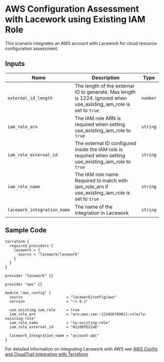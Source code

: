 # AWS Configuration Assessment with Lacework using Existing IAM Role

This scenario integrates an AWS account with Lacework for cloud resource configuration assessment.

## Inputs

| Name                        | Description                                                                                                        | Type     |
| --------------------------- | ------------------------------------------------------------------------------------------------------------------ | -------- |
| `external_id_length`        | The length of the external ID to generate. Max length is 1224. Ignored when use_existing_iam_role is set to `true` | `number` |
| `iam_role_arn`              | The IAM role ARN is required when setting use_existing_iam_role to `true`                                          | `string` |
| `iam_role_external_id`      | The external ID configured inside the IAM role is required when setting use_existing_iam_role to `true`            | `string` |
| `iam_role_name`             | The IAM role name. Required to match with iam_role_arn if use_existing_iam_role is set to `true`                   | `string` |
| `lacework_integration_name` | The name of the integration in Lacework                                                                            | `string` |

## Sample Code

```hcl
terraform {
  required_providers {
    lacework = {
      source = "lacework/lacework"
    }
  }
}

provider "lacework" {}

provider "aws" {}

module "aws_config" {
  source                    = "lacework/config/aws"
  version                   = "~> 0.1"

  use_existing_iam_role     = true
  iam_role_arn              = "arn:aws:iam::123456789012:role/lw-existing-role"
  iam_role_name             = "lw-existing-role"
  iam_role_external_id      = "H12d0TE22ab"

  lacework_integration_name = "account-abc"
}
```

For detailed information on integrating Lacework with AWS see [AWS Config and CloudTrail Integration with Terraform](https://support.lacework.com/hc/en-us/articles/360057092034-AWS-Config-and-CloudTrail-Integration-with-Terraform)
